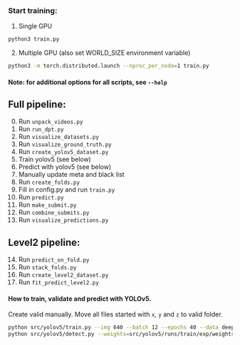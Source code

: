 ### Start training:
1. Single GPU
```bash
python3 train.py
```
2. Multiple GPU (also set WORLD_SIZE environment variable)
```bash
python3 -m torch.distributed.launch --nproc_per_node=1 train.py
```

#### Note: for additional options for all scripts, see `--help`


## Full pipeline:
0. Run `unpack_videos.py`
1. Run `run_dpt.py`
2. Run `visualize_datasets.py`
3. Run `visualize_ground_truth.py`
4. Run `create_yolov5_dataset.py`
5. Train yolov5 (see below)
6. Predict with yolov5 (see below)
7. Manually update meta and black list
8. Run `create_folds.py`
9. Fill in config.py and run `train.py`
10. Run `predict.py`
11. Run `make_submit.py`
12. Run `combine_submits.py`
13. Run `visualize_predictions.py`

## Level2 pipeline:
14. Run `predict_on_fold.py`
15. Run `stack_folds.py`
16. Run `create_level2_dataset.py`
17. Run `fit_predict_level2.py`


#### How to train, validate and predict with YOLOv5.
Create valid manually. Move all files started with `x`, `y` and `z` to valid folder.
```bash
python src/yolov5/train.py --img 640 --batch 12 --epochs 40 --data deep_chimpact.yaml --weights models/pretrained/yolov5x.pt
python src/yolov5/detect.py --weights=src/yolov5/runs/train/exp/weights/best.pt --source=src/yolov5/datasets/deep_chimpact/images/test/ --conf-thres=0.15 --max-det=1 --imgsz=640 --save-txt --save-conf --name=exp
```
